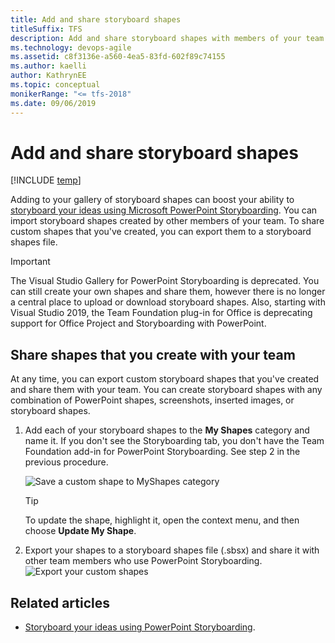 ```yaml
---
title: Add and share storyboard shapes
titleSuffix: TFS
description: Add and share storyboard shapes with members of your team  using the  Storypoint add-in to Microsoft PowerPoint
ms.technology: devops-agile
ms.assetid: c8f3136e-a560-4ea5-83fd-602f89c74155
ms.author: kaelli
author: KathrynEE
ms.topic: conceptual
monikerRange: "<= tfs-2018"
ms.date: 09/06/2019
---
```


# Add and share storyboard shapes

[!INCLUDE [temp](../../../includes/version-tfs-2018-earlier.md)]

Adding to your gallery of storyboard shapes can boost your ability to [storyboard your ideas using Microsoft PowerPoint Storyboarding](storyboard-your-ideas-using-powerpoint.md). You can import storyboard shapes created by other members of your team. To share custom shapes that you've created, you can export them to a storyboard shapes file.

> [!IMPORTANT]  
> The Visual Studio Gallery for PowerPoint Storyboarding is deprecated. You can still create your own shapes and share them, however there is no longer a central place to upload or download storyboard shapes. Also, starting with Visual Studio 2019, the Team Foundation plug-in for Office is deprecating support for Office Project and Storyboarding with PowerPoint.

## Share shapes that you create with your team

At any time, you can export custom storyboard shapes that you've created and share them with your team. You can create storyboard shapes with any combination of PowerPoint shapes, screenshots, inserted images, or storyboard shapes.

1.  Add each of your storyboard shapes to the **My Shapes** category and name it. If you don't see the Storyboarding tab, you don't have the Team Foundation add-in for PowerPoint Storyboarding. See step 2 in the previous procedure.

    ![Save a custom shape to MyShapes category](media/alm_sb_shp_addtomyshapes.png "ALM_SB_SHP_AddToMyShapes")

    > [!TIP]  
    >  To update the shape, highlight it, open the context menu, and then choose **Update My Shape**.

2.  Export your shapes to a storyboard shapes file (.sbsx) and share it with other team members who use PowerPoint Storyboarding.  
     ![Export your custom shapes](media/alm_sb_shp_export.png "ALM_SB_SHP_Export")

<!---
## You can share your shapes with the Visual Studio community, too
 Sell or share your custom storyboard shapes through the Visual Studio gallery.

1.  Open the [Visual Studio Extensions Upload](https://visualstudiogallery.msdn.microsoft.com/site/upload) page.

     ![Agree to contribution terms and contribute](media/alm_sb_shp_contribute.png "ALM_SB_SHP_Contribute")

2.  Specify the storyboard shapes extension type.

     ![Upload a storyboard shapes file](media/alm_sb_shp_upload.png "ALM_SB_SHP_Upload")

3.  Complete the next two steps and add your contribution.

 In addition, you can author storyboard shapes with custom resize logic using the Storyboard Shapes Authoring Tool. To get this tool, download [Visual Studio Team Foundation Server Power Tools](https://go.microsoft.com/fwlink/?LinkId=248625).
-->

## Related articles

- [Storyboard your ideas using PowerPoint Storyboarding](storyboard-your-ideas-using-powerpoint.md).
